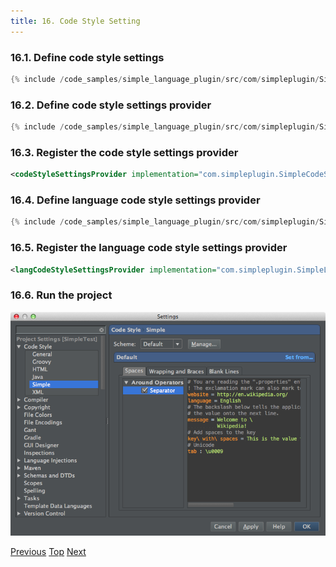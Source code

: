 ```yaml
---
title: 16. Code Style Setting
---
```


### 16.1. Define code style settings

```java
{% include /code_samples/simple_language_plugin/src/com/simpleplugin/SimpleCodeStyleSettings.java %}
```

### 16.2. Define code style settings provider

```java
{% include /code_samples/simple_language_plugin/src/com/simpleplugin/SimpleCodeStyleSettingsProvider.java %}
```

### 16.3. Register the code style settings provider

```xml
<codeStyleSettingsProvider implementation="com.simpleplugin.SimpleCodeStyleSettingsProvider"/>
```

### 16.4. Define language code style settings provider

```java
{% include /code_samples/simple_language_plugin/src/com/simpleplugin/SimpleLanguageCodeStyleSettingsProvider.java %}
```

### 16.5. Register the language code style settings provider

```xml
<langCodeStyleSettingsProvider implementation="com.simpleplugin.SimpleLanguageCodeStyleSettingsProvider"/>
```

### 16.6. Run the project

![Code Style Settings](img/code_style_settings.png)

[Previous](formatter.md)
[Top](/tutorials/custom_language_support_tutorial.md)
[Next](commenter.md)
